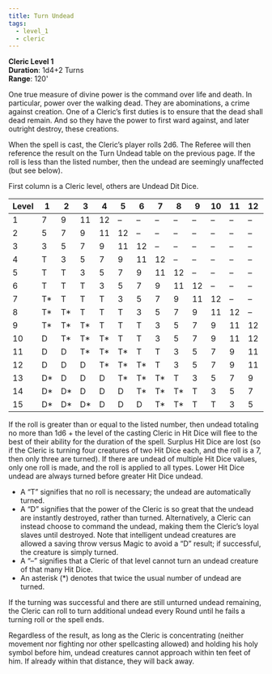 ```yaml
---
title: Turn Undead
tags:
  - level_1
  - cleric
---
```

**Cleric Level 1**  
**Duration**: 1d4+2 Turns  
**Range**: 120'

One true measure of divine power is the command over life and death. In particular, power over the walking dead. They are abominations, a crime against creation. One of a Cleric’s first duties is to ensure that the dead shall dead remain. And so they have the power to first ward against, and later outright destroy, these creations.  

When the spell is cast, the Cleric’s player rolls 2d6. The Referee will then reference the result on the Turn Undead table on the previous page. If the roll is less than the listed number, then the undead are seemingly unaffected (but see below).

First column is a Cleric level, others are Undead Dit Dice.

| Level | 1  | 2  | 3  | 4  | 5  | 6  | 7  | 8  | 9  | 10 | 11 | 12 | 13 | 14 | 15 |
|-------|----|----|----|----|----|----|----|----|----|----|----|----|----|----|----|
| 1     | 7  | 9  | 11 | 12 | –  | –  | –  | –  | –  | –  | –  | –  | –  | –  | –  |
| 2     | 5  | 7  | 9  | 11 | 12 | –  | –  | –  | –  | –  | –  | –  | –  | –  | –  |
| 3     | 3  | 5  | 7  | 9  | 11 | 12 | –  | –  | –  | –  | –  | –  | –  | –  | –  |
| 4     | T  | 3  | 5  | 7  | 9  | 11 | 12 | –  | –  | –  | –  | –  | –  | –  | –  |
| 5     | T  | T  | 3  | 5  | 7  | 9  | 11 | 12 | –  | –  | –  | –  | –  | –  | –  |
| 6     | T  | T  | T  | 3  | 5  | 7  | 9  | 11 | 12 | –  | –  | –  | –  | –  | –  |
| 7     | T* | T  | T  | T  | 3  | 5  | 7  | 9  | 11 | 12 | –  | –  | –  | –  | –  |
| 8     | T* | T* | T  | T  | T  | 3  | 5  | 7  | 9  | 11 | 12 | –  | –  | –  | –  |
| 9     | T* | T* | T* | T  | T  | T  | 3  | 5  | 7  | 9  | 11 | 12 | –  | –  | –  |
| 10    | D  | T* | T* | T* | T  | T  | 3  | 5  | 7  | 9  | 11 | 12 | –  | –  | –  |
| 11    | D  | D  | T* | T* | T* | T  | T  | 3  | 5  | 7  | 9  | 11 | 12 | –  | –  |
| 12    | D  | D  | D  | T* | T* | T* | T  | 3  | 5  | 7  | 9  | 11 | 12 | –  | –  |
| 13    | D* | D  | D  | D  | T* | T* | T* | T  | 3  | 5  | 7  | 9  | 11 | 12 | –  |
| 14    | D* | D* | D  | D  | D  | T* | T* | T* | T  | 3  | 5  | 7  | 9  | 11 | –  |
| 15    | D* | D* | D* | D  | D  | D  | T* | T* | T  | T  | 3  | 5  | 7  | 9  | –  |

If the roll is greater than or equal to the listed number, then undead totaling no more than 1d6 + the level of the casting Cleric in Hit Dice will flee to the best of their ability for the duration of the spell. Surplus Hit Dice are lost (so if the Cleric is turning four creatures of two Hit Dice each, and the roll is a 7, then only three are turned). If there are undead of multiple Hit Dice values, only one roll is made, and the roll is applied to all types. Lower Hit Dice undead are always turned before greater Hit Dice undead.

- A “T” signifies that no roll is necessary; the undead are automatically turned.
- A “D” signifies that the power of the Cleric is so great that the undead are instantly destroyed, rather than turned. Alternatively, a Cleric can instead choose to command the undead, making them the Cleric’s loyal slaves until destroyed. Note that intelligent undead creatures are allowed a saving throw versus Magic to avoid a “D” result; if successful, the creature is simply turned.
- A “–” signifies that a Cleric of that level cannot turn an undead creature of that many Hit Dice.
- An asterisk (*) denotes that twice the usual number of undead are turned.

If the turning was successful and there are still unturned undead remaining, the Cleric can roll to turn additional undead every Round until he fails a turning roll or the spell ends.

Regardless of the result, as long as the Cleric is concentrating (neither movement nor fighting nor other spellcasting allowed) and holding his holy symbol before him, undead creatures cannot approach within ten feet of him. If already within that distance, they will back away.